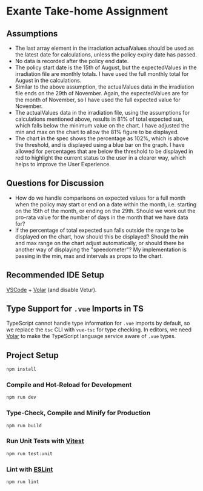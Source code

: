 # Exante Take-home Assignment

## Assumptions

- The last array element in the irradiation actualValues should be used as the latest date for calculations, unless the policy expiry date has passed.
- No data is recorded after the policy end date.
- The policy start date is the 15th of August, but the expectedValues in the irradiation file are monthly totals. I have used the full monthly total for August in the calculations.
- Similar to the above assumption, the actualValues data in the irradiation file ends on the 29th of November. Again, the expectedValues are for the month of November, so I have used the full expected value for November.
- The actualValues data in the irradiation file, using the assumptions for calculations mentioned above, results in 81% of total expected sun, which falls below the minimum value on the chart. I have adjusted the min and max on the chart to allow the 81% figure to be displayed.
- The chart in the spec shows the percentage as 102%, which is above the threshold, and is displayed using a blue bar on the graph. I have allowed for percentages that are below the threshold to be displayed in red to highlight the current status to the user in a clearer way, which helps to improve the User Experience.

## Questions for Discussion

- How do we handle comparisons on expected values for a full month when the policy may start or end on a date within the month, i.e. starting on the 15th of the month, or ending on the 29th. Should we work out the pro-rata value for the number of days in the month that we have data for?
- If the percentage of total expected sun falls outside the range to be displayed on the chart, how should this be displayed? Should the min and max range on the chart adjust automatically, or should there be another way of displaying the "speedometer"? My implementation is passing in the min, max and intervals as props to the chart.

## Recommended IDE Setup

[VSCode](https://code.visualstudio.com/) + [Volar](https://marketplace.visualstudio.com/items?itemName=Vue.volar) (and disable Vetur).

## Type Support for `.vue` Imports in TS

TypeScript cannot handle type information for `.vue` imports by default, so we replace the `tsc` CLI with `vue-tsc` for type checking. In editors, we need [Volar](https://marketplace.visualstudio.com/items?itemName=Vue.volar) to make the TypeScript language service aware of `.vue` types.

## Project Setup

```sh
npm install
```

### Compile and Hot-Reload for Development

```sh
npm run dev
```

### Type-Check, Compile and Minify for Production

```sh
npm run build
```

### Run Unit Tests with [Vitest](https://vitest.dev/)

```sh
npm run test:unit
```

### Lint with [ESLint](https://eslint.org/)

```sh
npm run lint
```
